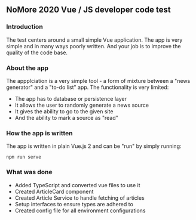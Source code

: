 ## NoMore 2020 Vue / JS developer code test
### Introduction
The test centers around a small simple Vue application. The app is very simple and in many ways poorly written. And your job is to improve the quality of the code base.

### About the app
The appplciation is a very simple tool - a form of mixture between a "news generator" and a "to-do list" app. The functionality is very limited:
- The app has to database or persistence layer
- It allows the user to randomly generate a news source
- It gives the ability to go to the given site 
- And the ability to mark a source as "read"

### How the app is written
The app is written in plain Vue.js 2 and can be "run" by simply running: 

`npm run serve`

### What was done
- Added TypeScript and converted vue files to use it
- Created ArticleCard component
- Created Article Service to handle fetching of articles
- Setup interfaces to ensure types are adhered to
- Created config file for all environment configurations
